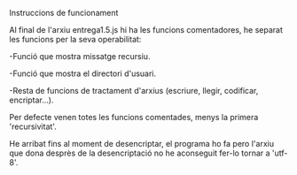 
Instruccions de funcionament

Al final de l'arxiu entrega1.5.js hi ha les funcions comentadores, he separat les funcions per la seva operabilitat:

-Funció que mostra missatge recursiu.

-Funció que mostra el directori d'usuari.

-Resta de funcions de tractament d'arxius (escriure, llegir, codificar, encriptar...).

Per defecte venen totes les funcions comentades, menys la primera 'recursivitat'.

He arribat fins al moment de desencriptar, el programa ho fa pero l'arxiu que dona desprès de la desencriptació no he aconseguit fer-lo tornar a 'utf-8'.

